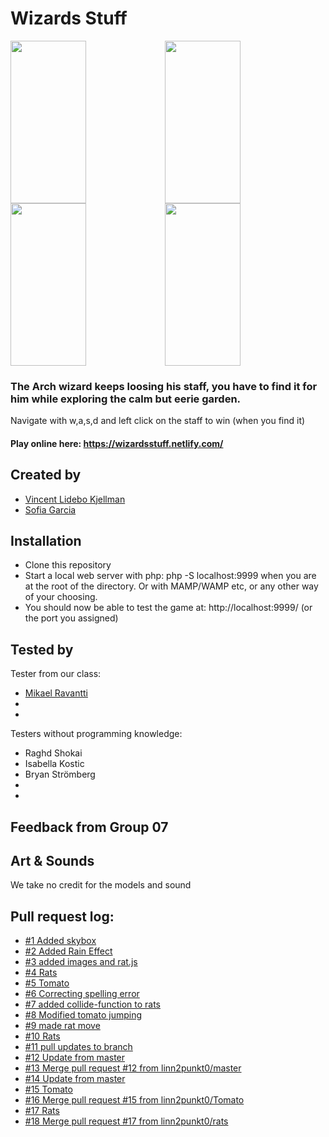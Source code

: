 # Wizards Stuff

<div style="display:flex; flex-direction: row; flex-wrap: wrap;">
<img style="margin:0;" width="49%" height="260" src="https://github.com/VincentLideboKjellman/Wizards-Stuff/blob/master/images/forReadme/screen1.png?raw=true">
<img style="margin:0;" width="49%" height="260" src="https://github.com/VincentLideboKjellman/Wizards-Stuff/blob/master/images/forReadme/screen4.png?raw=true">
<img style="margin:0;" width="49%" height="260" src="https://github.com/VincentLideboKjellman/Wizards-Stuff/blob/master/images/forReadme/screen2.png?raw=true">
<img style="margin:0;" width="49%" height="260" src="https://github.com/VincentLideboKjellman/Wizards-Stuff/blob/master/images/forReadme/screen5.png?raw=true">
</div>

### The Arch wizard keeps loosing his staff, you have to find it for him while exploring the calm but eerie garden.

Navigate with w,a,s,d and left click on the staff to win (when you find it)

#### Play online here: https://wizardsstuff.netlify.com/

## Created by
- [Vincent Lidebo Kjellman](https://github.com/VincentLideboKjellman)
- [Sofia Garcia](https://github.com/sof1agarc1a)

## Installation
- Clone this repository
- Start a local web server with php: php -S localhost:9999 when you are at the root of the directory. Or with MAMP/WAMP etc, or any other way of your choosing.
- You should now be able to test the game at: http://localhost:9999/ (or the port you assigned)

## Tested by

Tester from our class:
- [Mikael Ravantti](https://github.com/MRavantti)
- 
- 

Testers without programming knowledge:
- Raghd Shokai
- Isabella Kostic
- Bryan Strömberg
- 
- 

## Feedback from Group 07

## Art & Sounds
We take no credit for the models and sound

## Pull request log:

- [#1 Added skybox](https://github.com/VincentLideboKjellman/The-Fall/pull/1)
- [#2 Added Rain Effect](https://github.com/VincentLideboKjellman/The-Fall/pull/2) 
- [#3 added images and rat.js](https://github.com/linn2punkt0/Come-on-tomato/pull/3) 
- [#4 Rats](https://github.com/linn2punkt0/Come-on-tomato/pull/4)
- [#5 Tomato](https://github.com/linn2punkt0/Come-on-tomato/pull/5)
- [#6 Correcting spelling error](https://github.com/linn2punkt0/Come-on-tomato/pull/6)
- [#7 added collide-function to rats](https://github.com/linn2punkt0/Come-on-tomato/pull/7)
- [#8 Modified tomato jumping](https://github.com/linn2punkt0/Come-on-tomato/pull/8)
- [#9 made rat move](https://github.com/linn2punkt0/Come-on-tomato/pull/9)
- [#10 Rats](https://github.com/linn2punkt0/Come-on-tomato/pull/10)
- [#11 pull updates to branch](https://github.com/linn2punkt0/Come-on-tomato/pull/11)
- [#12 Update from master](https://github.com/linn2punkt0/Come-on-tomato/pull/12)
- [#13 Merge pull request #12 from linn2punkt0/master](https://github.com/linn2punkt0/Come-on-tomato/pull/13)
- [#14 Update from master](https://github.com/linn2punkt0/Come-on-tomato/pull/14)
- [#15 Tomato](https://github.com/linn2punkt0/Come-on-tomato/pull/15)
- [#16 Merge pull request #15 from linn2punkt0/Tomato](https://github.com/linn2punkt0/Come-on-tomato/pull/16)
- [#17 Rats](https://github.com/linn2punkt0/Come-on-tomato/pull/17)
- [#18 Merge pull request #17 from linn2punkt0/rats](https://github.com/linn2punkt0/Come-on-tomato/pull/18)
